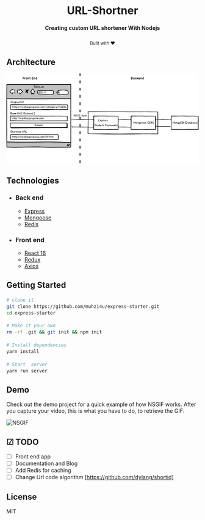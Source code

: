 <h1 align="center">
  URL-Shortner
</h1>

<h4 align="center">Creating custom URL shortener With Nodejs</h4>
<div align="center">
  <sub>Built with ❤︎ </sub>
</div>
  
## Architecture

<img src="sketch/architecture.png" alt="architecture" />

## Technologies

- ### Back end
    - [Express](https://expressjs.com/)
    - [Mongoose](http://mongoosejs.com/)
    - [Redis](https://redis.io/)
- ### Front end
    - [React 16](https://reactjs.org/)
    - [Redux](https://redux.js.org/)
    - [Axios](https://github.com/axios/axios)


## Getting Started

```sh
# clone it
git clone https://github.com/muhzi4u/express-starter.git
cd express-starter

# Make it your own
rm -rf .git && git init && npm init

# Install dependencies
yarn install

# Start  server
yarn run server
```

## Demo

Check out the demo project for a quick example of how NSGIF works. After you capture your video, this is what you have to do, to retrieve the GIF:

![NSGIF](https://dl.dropboxusercontent.com/s/p02c6l7rzk6mf6m/NSGIF-HT.gif?dl=0)

## ☑ TODO

* [ ] Front end app
* [ ] Documentation and Blog
* [ ] Add Redis for caching
* [ ] Change Url code algorithm [https://github.com/dylang/shortid]

## License

MIT
